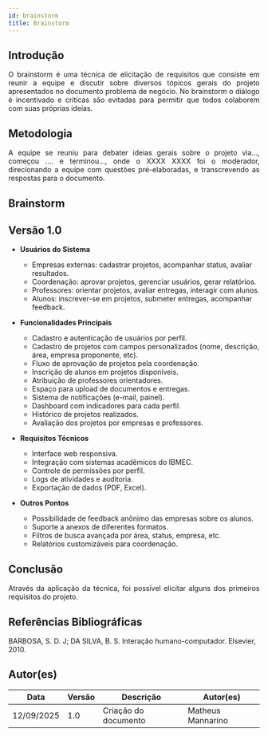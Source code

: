 ```yaml
---
id: brainstorm
title: Brainstorm
---
```

 
## Introdução
<p align = "justify">
O brainstorm é uma técnica de elicitação de requisitos que consiste em reunir a equipe e discutir sobre diversos tópicos gerais do projeto apresentados no documento problema de negócio. No brainstorm o diálogo é incentivado e críticas são evitadas para permitir que todos colaborem com suas próprias ideias.
</p>
 
## Metodologia
<p align = "justify">
A equipe se reuniu para debater ideias gerais sobre o projeto via..., começou .... e terminou..., onde o XXXX XXXX foi o moderador, direcionando a equipe com questões pré-elaboradas, e transcrevendo as respostas para o documento.
</p>
 
## Brainstorm
 
## Versão 1.0

- **Usuários do Sistema**
   - Empresas externas: cadastrar projetos, acompanhar status, avaliar resultados.
   - Coordenação: aprovar projetos, gerenciar usuários, gerar relatórios.
   - Professores: orientar projetos, avaliar entregas, interagir com alunos.
   - Alunos: inscrever-se em projetos, submeter entregas, acompanhar feedback.

- **Funcionalidades Principais**
   - Cadastro e autenticação de usuários por perfil.
   - Cadastro de projetos com campos personalizados (nome, descrição, área, empresa proponente, etc).
   - Fluxo de aprovação de projetos pela coordenação.
   - Inscrição de alunos em projetos disponíveis.
   - Atribuição de professores orientadores.
   - Espaço para upload de documentos e entregas.
   - Sistema de notificações (e-mail, painel).
   - Dashboard com indicadores para cada perfil.
   - Histórico de projetos realizados.
   - Avaliação dos projetos por empresas e professores.

- **Requisitos Técnicos**
   - Interface web responsiva.
   - Integração com sistemas acadêmicos do IBMEC.
   - Controle de permissões por perfil.
   - Logs de atividades e auditoria.
   - Exportação de dados (PDF, Excel).

- **Outros Pontos**
   - Possibilidade de feedback anônimo das empresas sobre os alunos.
   - Suporte a anexos de diferentes formatos.
   - Filtros de busca avançada por área, status, empresa, etc.
   - Relatórios customizáveis para coordenação.
 
## Conclusão
<p align = "justify">
Através da aplicação da técnica, foi possível elicitar alguns dos primeiros requisitos do projeto.
</p>

## Referências Bibliográficas
 
BARBOSA, S. D. J; DA SILVA, B. S. Interação humano-computador. Elsevier, 2010.
 
 
## Autor(es)
| Data | Versão | Descrição | Autor(es) |
| -- | -- | -- | -- |
| 12/09/2025 | 1.0 | Criação do documento |Matheus Mannarino|
